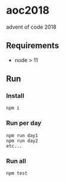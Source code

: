 # aoc2018
advent of code 2018

## Requirements

* node > 11

## Run

### Install

```
npm i
```

### Run per day

```
npm run day1
npm run day2
etc...
```

### Run all

```
npm test
```

